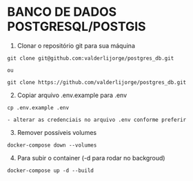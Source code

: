 # BANCO DE DADOS POSTGRESQL/POSTGIS

1. Clonar o repositório git para sua máquina

```
git clone git@github.com:valderlijorge/postgres_db.git
```

    ou

```
git clone https://github.com/valderlijorge/postgres_db.git
```

2. Copiar arquivo .env.example para .env

```
cp .env.example .env
```

    - alterar as credenciais no arquivo .env conforme preferir

3. Remover possíveis volumes

```
docker-compose down --volumes
```

4. Para subir o container (-d para rodar no backgroud)

```
docker-compose up -d --build
```
